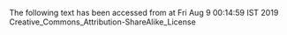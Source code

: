 The following text has been accessed from at Fri Aug 9 00:14:59 IST 2019
Creative_Commons_Attribution-ShareAlike_License
